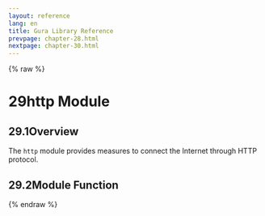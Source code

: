 ```yaml
---
layout: reference
lang: en
title: Gura Library Reference
prevpage: chapter-28.html
nextpage: chapter-30.html
---
```

{% raw %}
<h1><span class="caption-index-1">29</span>http Module</h1>
<h2><span class="caption-index-2">29.1</span><a name="anchor-29-1"></a>Overview</h2>
<p>
The <code class="highlighter-rouge">http</code> module provides measures to connect the Internet through HTTP protocol.
</p>
<h2><span class="caption-index-2">29.2</span><a name="anchor-29-2"></a>Module Function</h2>
<p />

{% endraw %}
